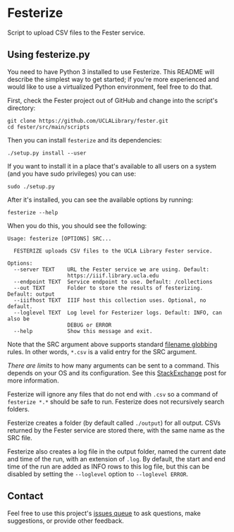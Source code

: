 # Festerize

Script to upload CSV files to the Fester service.

## Using festerize.py

You need to have Python 3 installed to use Festerize. This README will describe the simplest way to get started; if you're more experienced and would like to use a virtualized Python environment, feel free to do that.

First, check the Fester project out of GitHub and change into the script's directory:

    git clone https://github.com/UCLALibrary/fester.git
    cd fester/src/main/scripts

Then you can install `festerize` and its dependencies:

    ./setup.py install --user

If you want to install it in a place that's available to all users on a system (and you have sudo privileges) you can use:

    sudo ./setup.py

After it's installed, you can see the available options by running:

    festerize --help

When you do this, you should see the following:

```
Usage: festerize [OPTIONS] SRC...

  FESTERIZE uploads CSV files to the UCLA Library Fester service.

Options:
  --server TEXT    URL the Fester service we are using. Default:
                   https://iiif.library.ucla.edu
  --endpoint TEXT  Service endpoint to use. Default: /collections
  --out TEXT       Folder to store the results of festerizing. Default: output
  --iiifhost TEXT  IIIF host this collection uses. Optional, no default.
  --loglevel TEXT  Log level for Festerizer logs. Default: INFO, can also be
                   DEBUG or ERROR
  --help           Show this message and exit.
```

Note that the SRC argument above supports standard [filename globbing](https://en.wikipedia.org/wiki/Glob_(programming)) rules. In other words, `*.csv` is a valid entry for the SRC argument.

*There are limits* to how many arguments can be sent to a command. This depends on your OS and its configuration. See this [StackExchange](https://unix.stackexchange.com/questions/110282/cp-max-source-files-number-arguments-for-copy-utility) post for more information.

Festerize will ignore any files that do not end with `.csv` so a command of `festerize *.*` should be safe to run. Festerize does not recursively search folders.

Festerize creates a folder (by default called `./output`) for all output. CSVs returned by the Fester service are stored there, with the same name as the SRC file.

Festerize also creates a log file in the output folder, named the current date and time of the run, with an extension of `.log`. By default, the start and end time of the run are added as INFO rows to this log file, but this can be disabled by setting the `--loglevel` option to `--loglevel ERROR`.

## Contact

Feel free to use this project's [issues queue](https://github.com/uclalibrary/fester/issues) to ask questions, make suggestions, or provide other feedback.
